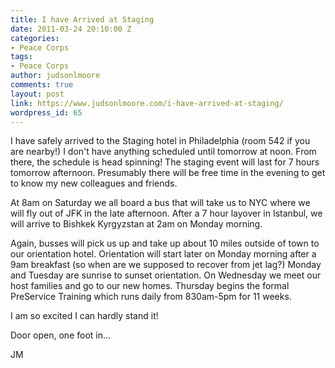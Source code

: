 ```yaml
---
title: I have Arrived at Staging
date: 2011-03-24 20:10:00 Z
categories:
- Peace Corps
tags:
- Peace Corps
author: judsonlmoore
comments: true
layout: post
link: https://www.judsonlmoore.com/i-have-arrived-at-staging/
wordpress_id: 65
---
```


I have safely arrived to the Staging hotel in Philadelphia (room 542 if you are nearby!) I don't have anything scheduled until tomorrow at noon. From there, the schedule is head spinning! The staging event will last for 7 hours tomorrow afternoon. Presumably there will be free time in the evening to get to know my new colleagues and friends.




At 8am on Saturday we all board a bus that will take us to NYC where we will fly out of JFK in the late afternoon. After a 7 hour layover in Istanbul, we will arrive to Bishkek Kyrgyzstan at 2am on Monday morning.




Again, busses will pick us up and take up about 10 miles outside of town to our orientation hotel. Orientation will start later on Monday morning after a 9am breakfast (so when are we supposed to recover from jet lag?) Monday and Tuesday are sunrise to sunset orientation. On Wednesday we meet our host families and go to our new homes. Thursday begins the formal PreService Training which runs daily from 830am-5pm for 11 weeks.




I am so excited I can hardly stand it!




Door open, one foot in…




JM
